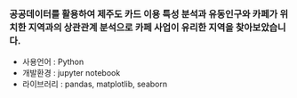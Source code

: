 ### 공공데이터를 활용하여 제주도 카드 이용 특성 분석과 유동인구와 카페가 위치한 지역과의 상관관계 분석으로 카페 사업이 유리한 지역을 찾아보았습니다.
- 사용언어 : Python
- 개발환경 : jupyter notebook
- 라이브러리 : pandas, matplotlib, seaborn
